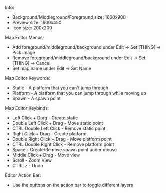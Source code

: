 Info:

* Background/Middleground/Foreground size: 1600x900
* Preview size: 1600x450
* Icon size: 200x200

Map Editor Menus:

* Add foreground/middleground/background under Edit -> Set [THING] -> Pick image
* Remove foreground/middleground/background under Edit -> Set [THING] -> Cancel
* Set map name under Edit -> Set Name

Map Editor Keywords:
  
* Static - A platform that you can't jump through
* Platform - A platform that you can jump through while moving up
* Spawn - A spawn point

Map Editor Keybinds:

* Left Click + Drag - Create static
* Double Left Click + Drag - Move static point
* CTRL Double Left Click - Remove static point
* Right Click + Drag - Create platform
* Double Right Click + Drag - Move platform point
* CTRL Double Right Click - Remove platform point
* Space - Create/Remove spawn point under mouse
* Middle Click + Drag - Move view
* Scroll - Zoom View
* CTRL z - Undo

Editor Action Bar:

* Use the buttons on the action bar to toggle different layers